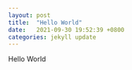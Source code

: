 ```yaml
---
layout: post
title:  "Hello World"
date:   2021-09-30 19:52:39 +0800
categories: jekyll update
---
```

Hello World
